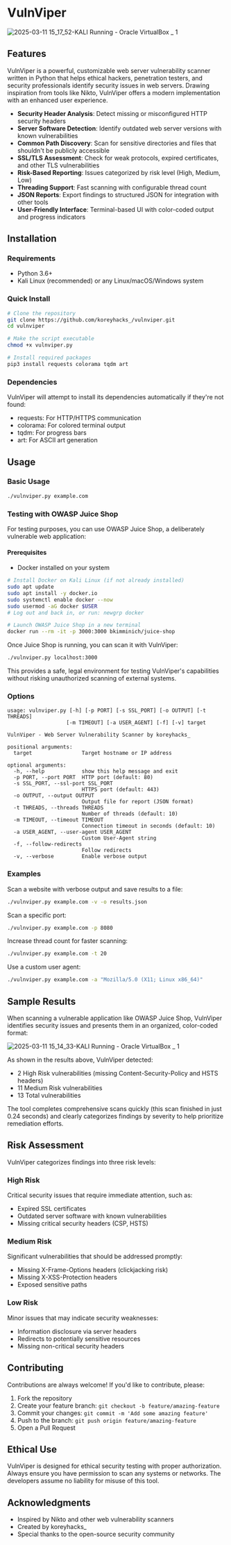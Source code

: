 # VulnViper

![2025-03-11 15_17_52-KALI  Running  - Oracle VirtualBox _ 1](https://github.com/user-attachments/assets/4ac1d21d-4e69-4cd4-9eb6-581cdd5fd661)


## Features

VulnViper is a powerful, customizable web server vulnerability scanner written in Python that helps ethical hackers, penetration testers, and security professionals identify security issues in web servers. Drawing inspiration from tools like Nikto, VulnViper offers a modern implementation with an enhanced user experience.

- **Security Header Analysis**: Detect missing or misconfigured HTTP security headers
- **Server Software Detection**: Identify outdated web server versions with known vulnerabilities
- **Common Path Discovery**: Scan for sensitive directories and files that shouldn't be publicly accessible
- **SSL/TLS Assessment**: Check for weak protocols, expired certificates, and other TLS vulnerabilities
- **Risk-Based Reporting**: Issues categorized by risk level (High, Medium, Low)
- **Threading Support**: Fast scanning with configurable thread count
- **JSON Reports**: Export findings to structured JSON for integration with other tools
- **User-Friendly Interface**: Terminal-based UI with color-coded output and progress indicators

## Installation

### Requirements
- Python 3.6+
- Kali Linux (recommended) or any Linux/macOS/Windows system

### Quick Install

```bash
# Clone the repository
git clone https://github.com/koreyhacks_/vulnviper.git
cd vulnviper

# Make the script executable
chmod +x vulnviper.py

# Install required packages
pip3 install requests colorama tqdm art
```

### Dependencies
VulnViper will attempt to install its dependencies automatically if they're not found:
- requests: For HTTP/HTTPS communication
- colorama: For colored terminal output
- tqdm: For progress bars
- art: For ASCII art generation

## Usage

### Basic Usage

```bash
./vulnviper.py example.com
```

### Testing with OWASP Juice Shop

For testing purposes, you can use OWASP Juice Shop, a deliberately vulnerable web application:

#### Prerequisites
- Docker installed on your system

```bash
# Install Docker on Kali Linux (if not already installed)
sudo apt update
sudo apt install -y docker.io
sudo systemctl enable docker --now
sudo usermod -aG docker $USER
# Log out and back in, or run: newgrp docker

# Launch OWASP Juice Shop in a new terminal
docker run --rm -it -p 3000:3000 bkimminich/juice-shop
```

Once Juice Shop is running, you can scan it with VulnViper:

```bash
./vulnviper.py localhost:3000
```

This provides a safe, legal environment for testing VulnViper's capabilities without risking unauthorized scanning of external systems.

### Options

```
usage: vulnviper.py [-h] [-p PORT] [-s SSL_PORT] [-o OUTPUT] [-t THREADS]
                   [-m TIMEOUT] [-a USER_AGENT] [-f] [-v] target

VulnViper - Web Server Vulnerability Scanner by koreyhacks_

positional arguments:
  target                Target hostname or IP address

optional arguments:
  -h, --help            show this help message and exit
  -p PORT, --port PORT  HTTP port (default: 80)
  -s SSL_PORT, --ssl-port SSL_PORT
                        HTTPS port (default: 443)
  -o OUTPUT, --output OUTPUT
                        Output file for report (JSON format)
  -t THREADS, --threads THREADS
                        Number of threads (default: 10)
  -m TIMEOUT, --timeout TIMEOUT
                        Connection timeout in seconds (default: 10)
  -a USER_AGENT, --user-agent USER_AGENT
                        Custom User-Agent string
  -f, --follow-redirects
                        Follow redirects
  -v, --verbose         Enable verbose output
```

### Examples

Scan a website with verbose output and save results to a file:
```bash
./vulnviper.py example.com -v -o results.json
```

Scan a specific port:
```bash
./vulnviper.py example.com -p 8080
```

Increase thread count for faster scanning:
```bash
./vulnviper.py example.com -t 20
```

Use a custom user agent:
```bash
./vulnviper.py example.com -a "Mozilla/5.0 (X11; Linux x86_64)"
```
## Sample Results

When scanning a vulnerable application like OWASP Juice Shop, VulnViper identifies security issues and presents them in an organized, color-coded format:

![2025-03-11 15_14_33-KALI  Running  - Oracle VirtualBox _ 1](https://github.com/user-attachments/assets/64aa28e3-bbdb-417f-b801-bf4a45c377ed)


As shown in the results above, VulnViper detected:
- 2 High Risk vulnerabilities (missing Content-Security-Policy and HSTS headers)
- 11 Medium Risk vulnerabilities
- 13 Total vulnerabilities

The tool completes comprehensive scans quickly (this scan finished in just 0.24 seconds) and clearly categorizes findings by severity to help prioritize remediation efforts.

## Risk Assessment

VulnViper categorizes findings into three risk levels:

### High Risk
Critical security issues that require immediate attention, such as:
- Expired SSL certificates
- Outdated server software with known vulnerabilities
- Missing critical security headers (CSP, HSTS)

### Medium Risk
Significant vulnerabilities that should be addressed promptly:
- Missing X-Frame-Options headers (clickjacking risk)
- Missing X-XSS-Protection headers
- Exposed sensitive paths

### Low Risk
Minor issues that may indicate security weaknesses:
- Information disclosure via server headers
- Redirects to potentially sensitive resources
- Missing non-critical security headers

## Contributing

Contributions are always welcome! If you'd like to contribute, please:

1. Fork the repository
2. Create your feature branch: `git checkout -b feature/amazing-feature`
3. Commit your changes: `git commit -m 'Add some amazing feature'`
4. Push to the branch: `git push origin feature/amazing-feature`
5. Open a Pull Request

## Ethical Use

VulnViper is designed for ethical security testing with proper authorization. Always ensure you have permission to scan any systems or networks. The developers assume no liability for misuse of this tool.

## Acknowledgments

- Inspired by Nikto and other web vulnerability scanners
- Created by koreyhacks_
- Special thanks to the open-source security community
